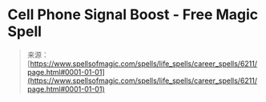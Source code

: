 <!--yml
category: 未分类
date: 2024-06-12 18:40:43
-->

# Cell Phone Signal Boost - Free Magic Spell

> 来源：[https://www.spellsofmagic.com/spells/life_spells/career_spells/6211/page.html#0001-01-01](https://www.spellsofmagic.com/spells/life_spells/career_spells/6211/page.html#0001-01-01)